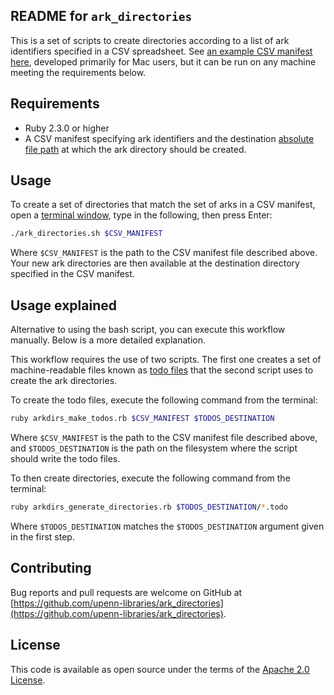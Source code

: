 ## README for `ark_directories`

This is a set of scripts to create directories according to a list of ark identifiers specified in a CSV spreadsheet.  See [an example CSV manifest here](sample_manifest.csv), developed primarily for Mac users, but it can be run on any machine meeting the requirements below. 

## Requirements

* Ruby 2.3.0 or higher
* A CSV manifest specifying ark identifiers and the destination [absolute file path](https://www.computerhope.com/jargon/a/absopath.htm) at which the ark directory should be created.

## Usage

To create a set of directories that match the set of arks in a CSV manifest, open a [terminal window](http://blog.teamtreehouse.com/introduction-to-the-mac-os-x-command-line), type in the following, then press Enter:

```bash
./ark_directories.sh $CSV_MANIFEST
```

Where `$CSV_MANIFEST` is the path to the CSV manifest file described above.  Your new ark directories are then available at the destination directory specified in the CSV manifest.

## Usage explained

Alternative to using the bash script, you can execute this workflow manually.  Below is a more detailed explanation.

This workflow requires the use of two scripts.  The first one creates a set of machine-readable files known as [todo files](https://github.com/upenn-libraries/todo_runner) that the second script uses to create the ark directories. 

To create the todo files, execute the following command from the terminal:

```bash
ruby arkdirs_make_todos.rb $CSV_MANIFEST $TODOS_DESTINATION
```

Where `$CSV_MANIFEST` is the path to the CSV manifest file described above, and `$TODOS_DESTINATION` is the path on the filesystem where the script should write the todo files.

To then create directories, execute the following command from the terminal:

```bash
ruby arkdirs_generate_directories.rb $TODOS_DESTINATION/*.todo
```

Where `$TODOS_DESTINATION` matches the `$TODOS_DESTINATION` argument given in the first step.

## Contributing

Bug reports and pull requests are welcome on GitHub at [https://github.com/upenn-libraries/ark_directories](https://github.com/upenn-libraries/ark_directories).

## License

This code is available as open source under the terms of the [Apache 2.0 License](https://opensource.org/licenses/Apache-2.0).
